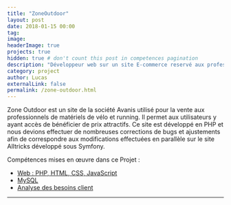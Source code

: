 ```yaml
---
title: "ZoneOutdoor"
layout: post
date: 2018-01-15 00:00
tag:
image:
headerImage: true
projects: true
hidden: true # don't count this post in competences pagination
description: "Développeur web sur un site E-commerce reservé aux professionnels"
category: project
author: Lucas
externalLink: false
permalink: /zone-outdoor.html
---
```


Zone Outdoor est un site de la société Avanis utilisé pour la vente aux professionnels
de matériels de vélo et running.
Il permet aux utilisateurs y ayant accès de bénéficier de prix attractifs.
Ce site est développé en PHP et nous devions effectuer de nombreuses corrections de bugs et ajustements
afin de correspondre aux modifications effectuées en parallèle sur le site Alltricks développé sous Symfony.

Compétences mises en œuvre dans ce Projet :

- [Web : PHP, HTML, CSS, JavaScript]({{site.url}}/myportfolio/devweb)
- [MySQL]({{site.url}}/myportfolio/mysql)
- [Analyse des besoins client]({{site.url}}/myportfolio/analyse-besoin)



---
